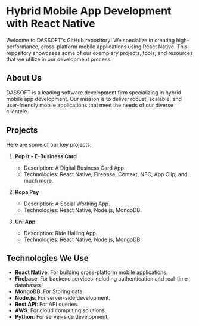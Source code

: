 # Hybrid Mobile App Development with React Native

Welcome to DASSOFT's GitHub repository! We specialize in creating high-performance, cross-platform mobile applications using React Native. 
This repository showcases some of our exemplary projects, tools, and resources that we utilize in our development process.

## About Us

DASSOFT is a leading software development firm specializing in hybrid mobile app development. 
Our mission is to deliver robust, scalable, and user-friendly mobile applications that meet the needs of our diverse clientele.

## Projects

Here are some of our key projects:

1. **Pop It - E-Business Card**
   - Description: A Digital Business Card App.
   - Technologies: React Native, Firebase, Context, NFC, App Clip, and much more.

2. **Kopa Pay**
   - Description: A Social Working App.
   - Technologies: React Native, Node.js, MongoDB.
   
3. **Uni App**
   - Description: Ride Hailing App.
   - Technologies: React Native, Node.js, MongoDB.

## Technologies We Use

- **React Native**: For building cross-platform mobile applications.
- **Firebase**: For backend services including authentication and real-time databases.
- **MongoDB**: For Storing data.
- **Node.js**: For server-side development.
- **Rest API**: For API queries.
- **AWS**: For cloud computing solutions.
- **Python**: For server-side development.


<!---
dassoft-official/dassoft-official is a ✨ special ✨ repository because its `README.md` (this file) appears on your GitHub profile.
You can click the Preview link to take a look at your changes.
--->
